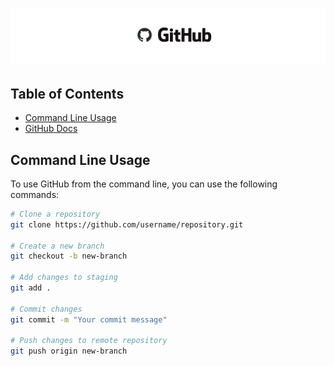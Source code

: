 # ![github](/Assets/images/github.png)

## Table of Contents

- [Command Line Usage](#command-line-usage)
- [GitHub Docs](#command-line-usage)


## Command Line Usage
To use GitHub from the command line, you can use the following commands:

```sh
# Clone a repository
git clone https://github.com/username/repository.git

# Create a new branch
git checkout -b new-branch

# Add changes to staging
git add .

# Commit changes
git commit -m "Your commit message"

# Push changes to remote repository
git push origin new-branch
```